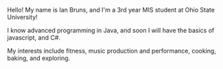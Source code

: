 Hello! My name is Ian Bruns, and I'm a 3rd year MIS student at Ohio State University!

I know advanced programming in Java, and soon I will have the basics of javascript, and C#.

My interests include fitness, music production and performance, cooking, baking, and exploring. 
